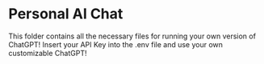 # Personal AI Chat
This folder contains all the necessary files for running your own version of ChatGPT! Insert your API Key into the .env file and use your own customizable ChatGPT!
